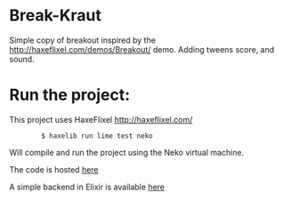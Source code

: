 # Break-Kraut

Simple copy of breakout inspired by the http://haxeflixel.com/demos/Breakout/ demo.
Adding tweens score, and sound.

# Run the project:

This project uses HaxeFlixel http://haxeflixel.com/

```
        $ haxelib run lime test neko
```

Will compile and run the project using the Neko virtual machine.


The code is hosted [here](https://fast-everglades-7042.herokuapp.com/)

A simple backend in Elixir is available [here](https://github.com/diegoeche/break-kraut.backend)